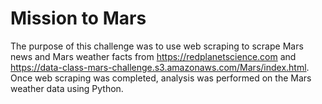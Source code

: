 # Mission to Mars

The purpose of this challenge was to use web scraping to scrape Mars news and Mars weather facts from https://redplanetscience.com and https://data-class-mars-challenge.s3.amazonaws.com/Mars/index.html. Once web scraping was completed, analysis was performed on the Mars weather data using Python.
